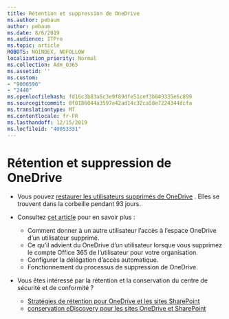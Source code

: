 ```yaml
---
title: Rétention et suppression de OneDrive
ms.author: pebaum
author: pebaum
ms.date: 8/6/2019
ms.audience: ITPro
ms.topic: article
ROBOTS: NOINDEX, NOFOLLOW
localization_priority: Normal
ms.collection: Adm_O365
ms.assetid: ''
ms.custom:
- "9000596"
- "2440"
ms.openlocfilehash: fd16c3b83a6c3e9f89dfe51cef3b849335e6c899
ms.sourcegitcommit: 0f0186044a3597e42ad14c32ca58e7224344dcfa
ms.translationtype: MT
ms.contentlocale: fr-FR
ms.lasthandoff: 12/15/2019
ms.locfileid: "40053331"
---
```

# <a name="onedrive-retention-and-deletion"></a>Rétention et suppression de OneDrive

- Vous pouvez [restaurer les utilisateurs supprimés de OneDrive](https://docs.microsoft.com/onedrive/restore-deleted-onedrive) . Elles se trouvent dans la corbeille pendant 93 jours. 

- Consultez [cet article](https://docs.microsoft.com/onedrive/restore-deleted-onedrive) pour en savoir plus :
    - Comment donner à un autre utilisateur l’accès à l’espace OneDrive d’un utilisateur supprimé.
    - Ce qu’il advient du OneDrive d’un utilisateur lorsque vous supprimez le compte Office 365 de l’utilisateur pour votre organisation.
    - Configurer la délégation d’accès automatique.
    - Fonctionnement du processus de suppression de OneDrive.

- Vous êtes intéressé par la rétention et la conservation du centre de sécurité et de conformité ?
    - [Stratégies de rétention pour OneDrive et les sites SharePoint](https://docs.microsoft.com/office365/securitycompliance/retention-policies?redirectSourcePath=%252farticle%252f5e377752-700d-4870-9b6d-12bfc12d2423#content-in-onedrive-accounts-and-sharepoint-sites)
    - [conservation eDiscovery pour les sites OneDrive et SharePoint](https://docs.microsoft.com/office365/securitycompliance/ediscovery-cases#step-4-place-content-locations-on-hold)




